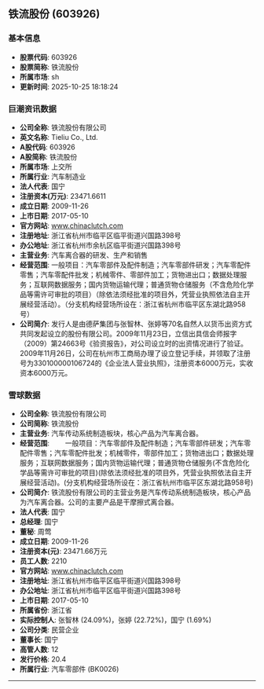 ## 铁流股份 (603926)

### 基本信息

- **股票代码**: 603926
- **股票简称**: 铁流股份
- **所属市场**: sh
- **更新时间**: 2025-10-25 18:18:24

### 巨潮资讯数据

- **公司全称**: 铁流股份有限公司
- **英文名称**: Tieliu Co., Ltd.
- **A股代码**: 603926
- **A股简称**: 铁流股份
- **所属市场**: 上交所
- **所属行业**: 汽车制造业
- **法人代表**: 国宁
- **注册资本(万元)**: 23471.6611
- **成立日期**: 2009-11-26
- **上市日期**: 2017-05-10
- **官方网站**: www.chinaclutch.com
- **注册地址**: 浙江省杭州市临平区临平街道兴国路398号
- **办公地址**: 浙江省杭州市余杭区临平街道兴国路398号
- **主营业务**: 汽车离合器的研发、生产和销售
- **经营范围**: 一般项目：汽车零部件及配件制造；汽车零部件研发；汽车零配件零售；汽车零配件批发；机械零件、零部件加工；货物进出口；数据处理服务；互联网数据服务；国内货物运输代理；普通货物仓储服务（不含危险化学品等需许可审批的项目）（除依法须经批准的项目外，凭营业执照依法自主开展经营活动）。（分支机构经营场所设在：浙江省杭州市临平区东湖北路958号）
- **公司简介**: 发行人是由德萨集团与张智林、张婷等70名自然人以货币出资方式共同发起设立的股份有限公司。2009年11月23日，立信出具信会师报字（2009）第24663号《验资报告》，对公司设立时的出资情况进行了验证。2009年11月26日，公司在杭州市工商局办理了设立登记手续，并领取了注册号为330100000106724的《企业法人营业执照》，注册资本6000万元，实收资本6000万元。

### 雪球数据

- **公司全称**: 铁流股份有限公司
- **公司简称**: 铁流股份
- **主营业务**: 汽车传动系统制造板块，核心产品为汽车离合器。
- **经营范围**: 　　一般项目：汽车零部件及配件制造；汽车零部件研发；汽车零配件零售；汽车零配件批发；机械零件，零部件加工；货物进出口；数据处理服务；互联网数据服务；国内货物运输代理；普通货物仓储服务(不含危险化学品等需许可审批的项目)(除依法须经批准的项目外，凭营业执照依法自主开展经营活动)。(分支机构经营场所设在：浙江省杭州市临平区东湖北路958号)
- **公司简介**: 铁流股份有限公司的主营业务是汽车传动系统制造板块，核心产品为汽车离合器。公司的主要产品是干摩擦式离合器。
- **法人代表**: 国宁
- **总经理**: 国宁
- **董秘**: 周莺
- **成立日期**: 2009-11-26
- **注册资本(元)**: 23471.66万元
- **员工人数**: 2210
- **官方网站**: www.chinaclutch.com
- **注册地址**: 浙江省杭州市临平区临平街道兴国路398号
- **办公地址**: 浙江省杭州市临平区临平街道兴国路398号
- **上市日期**: 2017-05-10
- **所属省份**: 浙江省
- **实际控制人**: 张智林 (24.09%)，张婷 (22.72%)，国宁 (1.69%)
- **公司分类**: 民营企业
- **董事长**: 国宁
- **高管人数**: 12
- **发行价格**: 20.4
- **所属行业**: 汽车零部件 (BK0026)

---